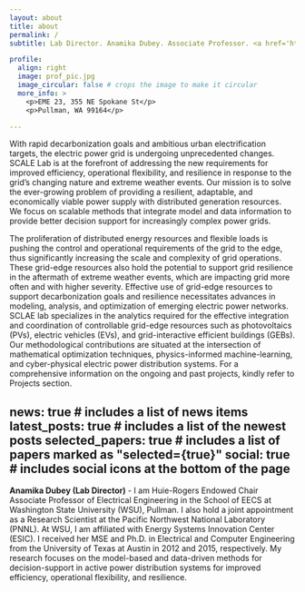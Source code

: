 ```yaml
---
layout: about
title: about
permalink: /
subtitle: Lab Director. Anamika Dubey. Associate Professor. <a href='https://esic.wsu.edu/'>ESIC</a>. WSU. Pullman (WA). anamika.dubey@wsu.edu.

profile:
  align: right
  image: prof_pic.jpg
  image_circular: false # crops the image to make it circular
  more_info: >
    <p>EME 23, 355 NE Spokane St</p>
    <p>Pullman, WA 99164</p> 

--- 
```


With rapid decarbonization goals and ambitious urban electrification targets, the electric power grid is undergoing unprecedented changes. SCALE Lab is at the forefront of addressing the new requirements for improved efficiency, operational flexibility, and resilience in response to the grid’s changing nature and extreme weather events. Our mission is to solve the ever-growing problem of providing a resilient, adaptable, and economically viable power supply with distributed generation resources. We focus on scalable methods that integrate model and data information to provide better decision support for increasingly complex power grids.

The proliferation of distributed energy resources and flexible loads is pushing the control and operational requirements of the grid to the edge, thus significantly increasing the scale and complexity of grid operations. These grid-edge resources also hold the potential to support grid resilience in the aftermath of extreme weather events, which are impacting grid more often and with higher severity. Effective use of grid-edge resources to support decarbonization goals and resilience necessitates advances in modeling, analysis, and optimization of emerging electric power networks. SCLAE lab specializes in the analytics required for the effective integration and coordination of controllable grid-edge resources such as photovoltaics (PVs), electric vehicles (EVs), and grid-interactive efficient buildings (GEBs). Our methodological contributions are situated at the intersection of mathematical optimization techniques, physics-informed machine-learning, and cyber-physical electric power distribution systems. For a comprehensive information on the ongoing and past projects, kindly refer to Projects section.
    
news: true  # includes a list of news items
latest_posts: true  # includes a list of the newest posts
selected_papers: true # includes a list of papers marked as "selected={true}"
social: true  # includes social icons at the bottom of the page
---


**Anamika Dubey (Lab Director)** - I am Huie-Rogers Endowed Chair Associate Professor of Electrical Engineering in the School of EECS at Washington State University (WSU), Pullman. I also hold a joint appointment as a Research Scientist at the Pacific Northwest National Laboratory (PNNL). At WSU, I am affiliated with Energy Systems Innovation Center (ESIC). I received her MSE and Ph.D. in Electrical and Computer Engineering from the University of Texas at Austin in 2012 and 2015, respectively. My research focuses on the model-based and data-driven methods for decision-support in active power distribution systems for improved efficiency, operational flexibility, and resilience.




